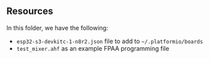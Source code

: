 ## Resources

In this folder, we have the following:
- `esp32-s3-devkitc-1-n8r2.json` file to add to `~/.platformio/boards`
- `test_mixer.ahf` as an example FPAA programming file